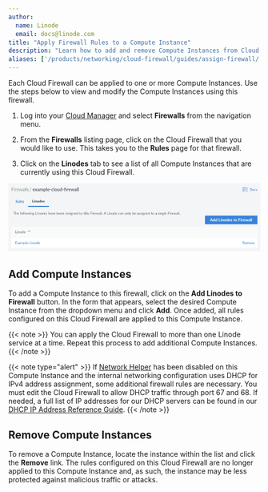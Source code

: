 ```yaml
---
author:
  name: Linode
  email: docs@linode.com
title: "Apply Firewall Rules to a Compute Instance"
description: "Learn how to add and remove Compute Instances from Cloud Firewalls."
aliases: ['/products/networking/cloud-firewall/guides/assign-firewall/']
---
```


Each Cloud Firewall can be applied to one or more Compute Instances. Use the steps below to view and modify the Compute Instances using this firewall.

1. Log into your [Cloud Manager](https://cloud.linode.com/) and select **Firewalls** from the navigation menu.

1. From the **Firewalls** listing page, click on the Cloud Firewall that you would like to use. This takes you to the **Rules** page for that firewall.

1. Click on the **Linodes** tab to see a list of all Compute Instances that are currently using this Cloud Firewall.

![Screenshot of the list of Compute Instances attached to the Cloud Firewall](compute-instances-attached-to-firewall.png)

## Add Compute Instances

To add a Compute Instance to this firewall, click on the **Add Linodes to Firewall** button. In the form that appears, select the desired Compute Instance from the dropdown menu and click **Add**. Once added, all rules configured on this Cloud Firewall are applied to this Compute Instance.

{{< note >}}
You can apply the Cloud Firewall to more than one Linode service at a time. Repeat this process to add additional Compute Instances.
{{< /note >}}

{{< note type="alert" >}}
If [Network Helper](/docs/guides/network-helper/) has been disabled on this Compute Instance and the internal networking configuration uses DHCP for IPv4 address assignment, some additional firewall rules are necessary. You must edit the Cloud Firewall to allow DHCP traffic through port 67 and 68. If needed, a full list of IP addresses for our DHCP servers can be found in our [DHCP IP Address Reference Guide](/docs/guides/dhcp-ip-address-reference/).
{{< /note >}}

## Remove Compute Instances

To remove a Compute Instance, locate the instance within the list and click the **Remove** link. The rules configured on this Cloud Firewall are no longer applied to this Compute Instance and, as such, the instance may be less protected against malicious traffic or attacks.